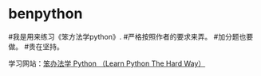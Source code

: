 # benpython
#我是用来练习《笨方法学python》.
#严格按照作者的要求来弄。
#加分题也要做。
#贵在坚持。

学习网站：[笨办法学 Python （Learn Python The Hard Way）](http://old.sebug.net/paper/books/LearnPythonTheHardWay/)